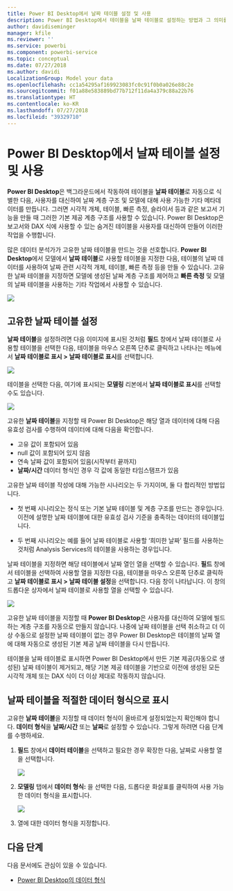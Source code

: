 ```yaml
---
title: Power BI Desktop에서 날짜 테이블 설정 및 사용
description: Power BI Desktop에서 테이블을 날짜 테이블로 설정하는 방법과 그 의미를 알아봅니다.
author: davidiseminger
manager: kfile
ms.reviewer: ''
ms.service: powerbi
ms.component: powerbi-service
ms.topic: conceptual
ms.date: 07/27/2018
ms.author: davidi
LocalizationGroup: Model your data
ms.openlocfilehash: cc1a54295af169923083fc0c91f0b0a026e88c2e
ms.sourcegitcommit: f01a88e583889bd77b712f11da4a379c88a22b76
ms.translationtype: HT
ms.contentlocale: ko-KR
ms.lasthandoff: 07/27/2018
ms.locfileid: "39329710"
---
```

# <a name="set-and-use-date-tables-in-power-bi-desktop"></a>Power BI Desktop에서 날짜 테이블 설정 및 사용

**Power BI Desktop**은 백그라운드에서 작동하여 테이블을 **날짜 테이블**로 자동으로 식별한 다음, 사용자를 대신하여 날짜 계층 구조 및 모델에 대해 사용 가능한 기타 메타데이터를 만듭니다. 그러면 시각적 개체, 테이블, 빠른 측정, 슬라이서 등과 같은 보고서 기능을 만들 때 그러한 기본 제공 계층 구조를 사용할 수 있습니다. Power BI Desktop은 보고서와 DAX 식에 사용할 수 있는 숨겨진 테이블을 사용자를 대신하여 만들어 이러한 작업을 수행합니다.

많은 데이터 분석가가 고유한 날짜 테이블을 만드는 것을 선호합니다. **Power BI Desktop**에서 모델에서 **날짜 테이블**로 사용할 테이블을 지정한 다음, 테이블의 날짜 데이터를 사용하여 날짜 관련 시각적 개체, 테이블, 빠른 측정 등을 만들 수 있습니다. 고유한 날짜 테이블을 지정하면 모델에 생성된 날짜 계층 구조를 제어하고 **빠른 측정** 및 모델의 날짜 테이블을 사용하는 기타 작업에서 사용할 수 있습니다. 

![](media/desktop-date-tables/date-tables_01.png)

## <a name="setting-your-own-date-table"></a>고유한 날짜 테이블 설정

**날짜 테이블**을 설정하려면 다음 이미지에 표시된 것처럼 **필드** 창에서 날짜 테이블로 사용할 테이블을 선택한 다음, 테이블을 마우스 오른쪽 단추로 클릭하고 나타나는 메뉴에서 **날짜 테이블로 표시 > 날짜 테이블로 표시**를 선택합니다.

![](media/desktop-date-tables/date-tables_02.png)

테이블을 선택한 다음, 여기에 표시되는 **모델링** 리본에서 **날짜 테이블로 표시**를 선택할 수도 있습니다.

![](media/desktop-date-tables/date-tables_02b.png)

고유한 **날짜 테이블**을 지정할 때 Power BI Desktop은 해당 열과 데이터에 대해 다음 유효성 검사를 수행하여 데이터에 대해 다음을 확인합니다.

* 고유 값이 포함되어 있음
* null 값이 포함되어 있지 않음
* 연속 날짜 값이 포함되어 있음(시작부터 끝까지)
* **날짜/시간** 데이터 형식인 경우 각 값에 동일한 타임스탬프가 있음

고유한 날짜 테이블 작성에 대해 가능한 시나리오는 두 가지이며, 둘 다 합리적인 방법입니다.

* 첫 번째 시나리오는 정식 또는 기본 날짜 테이블 및 계층 구조를 만드는 경우입니다. 이전에 설명한 날짜 테이블에 대한 유효성 검사 기준을 충족하는 데이터의 테이블입니다. 

* 두 번째 시나리오는 예를 들어 날짜 테이블로 사용할 ‘희미한 날짜’ 필드를 사용하는 것처럼 Analysis Services의 테이블을 사용하는 경우입니다. 

날짜 테이블을 지정하면 해당 테이블에서 날짜 열인 열을 선택할 수 있습니다. **필드** 창에서 테이블을 선택하여 사용할 열을 지정한 다음, 테이블을 마우스 오른쪽 단추로 클릭하고 **날짜 테이블로 표시 > 날짜 테이블 설정**을 선택합니다. 다음 창이 나타납니다. 이 창의 드롭다운 상자에서 날짜 테이블로 사용할 열을 선택할 수 있습니다.

![](media/desktop-date-tables/date-tables_03.png)

고유한 날짜 테이블을 지정할 때 **Power BI Desktop**은 사용자를 대신하여 모델에 빌드하는 계층 구조를 자동으로 만들지 않습니다. 나중에 날짜 테이블을 선택 취소하고 더 이상 수동으로 설정한 날짜 테이블이 없는 경우 Power BI Desktop은 테이블의 날짜 열에 대해 자동으로 생성된 기본 제공 날짜 테이블을 다시 만듭니다.

테이블을 날짜 테이블로 표시하면 Power BI Desktop에서 만든 기본 제공(자동으로 생성된) 날짜 테이블이 제거되고, 해당 기본 제공 테이블을 기반으로 이전에 생성된 모든 시각적 개체 또는 DAX 식이 더 이상 제대로 작동하지 않습니다. 

## <a name="marking-your-date-table-as-the-appropriate-data-type"></a>날짜 테이블을 적절한 데이터 형식으로 표시

고유한 **날짜 테이블**을 지정할 때 데이터 형식이 올바르게 설정되었는지 확인해야 합니다. **데이터 형식**을 **날짜/시간** 또는 **날짜**로 설정할 수 있습니다. 그렇게 하려면 다음 단계를 수행하세요.

1. **필드** 창에서 **데이터 테이블**을 선택하고 필요한 경우 확장한 다음, 날짜로 사용할 열을 선택합니다.
   
    ![](media/desktop-date-tables/date-tables_04.png) 

2. **모델링** 탭에서 **데이터 형식:** 을 선택한 다음, 드롭다운 화살표를 클릭하여 사용 가능한 데이터 형식을 표시합니다.

    ![](media/desktop-date-tables/date-tables_05.png)

3. 열에 대한 데이터 형식을 지정합니다. 


## <a name="next-steps"></a>다음 단계

다음 문서에도 관심이 있을 수 있습니다.

* [Power BI Desktop의 데이터 형식](desktop-data-types.md)

 